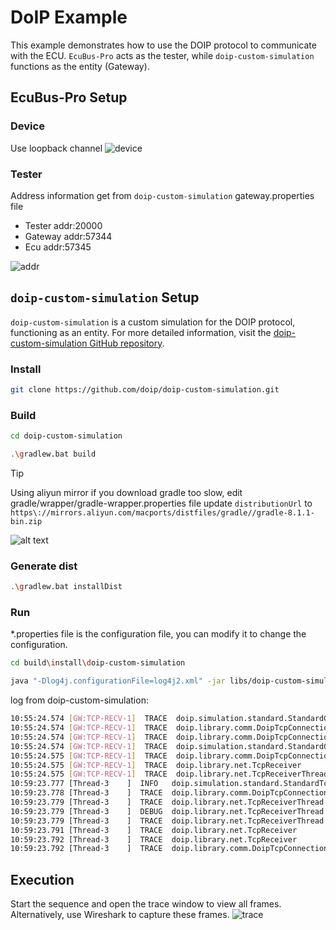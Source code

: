 # DoIP Example

This example demonstrates how to use the DOIP protocol to communicate with the ECU. `EcuBus-Pro` acts as the tester, while `doip-custom-simulation` functions as the entity (Gateway).

## EcuBus-Pro Setup

### Device

Use loopback channel
![device](image.png)

### Tester

Address information get from `doip-custom-simulation` gateway.properties file

- Tester addr:20000
- Gateway addr:57344
- Ecu addr:57345

![addr](image-1.png)

## `doip-custom-simulation` Setup

`doip-custom-simulation` is a custom simulation for the DOIP protocol, functioning as an entity. For more detailed information, visit the [doip-custom-simulation GitHub repository](https://github.com/doip/doip-custom-simulation).

### Install

```bash
git clone https://github.com/doip/doip-custom-simulation.git
```

### Build

```bash
cd doip-custom-simulation

.\gradlew.bat build
```

> [!TIP]
> Using aliyun mirror if you download gradle too slow,
> edit gradle/wrapper/gradle-wrapper.properties file
> update `distributionUrl` to `https\://mirrors.aliyun.com/macports/distfiles/gradle//gradle-8.1.1-bin.zip`

![alt text](doip-custom-simulation/image.png)

### Generate dist

```bash
.\gradlew.bat installDist
```

### Run

\*.properties file is the configuration file, you can modify it to change the configuration.

```bash
cd build\install\doip-custom-simulation

java "-Dlog4j.configurationFile=log4j2.xml" -jar libs/doip-custom-simulation-2.0.0.jar gateway.properties
```

log from doip-custom-simulation:

```bash
10:55:24.574 [GW:TCP-RECV-1]  TRACE  doip.simulation.standard.StandardGateway         - >>> public void onConnectionClosed(DoipTcpConnection doipTcpConnection)
10:55:24.574 [GW:TCP-RECV-1]  TRACE  doip.library.comm.DoipTcpConnection              - >>> void removeListener(DoipTcpConnectionListener listener)
10:55:24.574 [GW:TCP-RECV-1]  TRACE  doip.library.comm.DoipTcpConnection              - <<< void removeListener(DoipTcpConnectionListener listener)
10:55:24.574 [GW:TCP-RECV-1]  TRACE  doip.simulation.standard.StandardGateway         - <<< public void onConnectionClosed(DoipTcpConnection doipTcpConnection)
10:55:24.575 [GW:TCP-RECV-1]  TRACE  doip.library.comm.DoipTcpConnection              - <<< public void onSocketClosed()
10:55:24.575 [GW:TCP-RECV-1]  TRACE  doip.library.net.TcpReceiver                     - <<< public void onSocketClosed()
10:55:24.575 [GW:TCP-RECV-1]  TRACE  doip.library.net.TcpReceiverThread               - <<< void run()
10:59:23.777 [Thread-3    ]  INFO   doip.simulation.standard.StandardTcpConnectionGateway - Connection will be closed due to general inactivity timer expired. General inactivity time was 300000 ms.
10:59:23.778 [Thread-3    ]  TRACE  doip.library.comm.DoipTcpConnection              - >>> public void stop()
10:59:23.779 [Thread-3    ]  TRACE  doip.library.net.TcpReceiverThread               - >>> void stop()
10:59:23.779 [Thread-3    ]  DEBUG  doip.library.net.TcpReceiverThread               - Close socket
10:59:23.779 [Thread-3    ]  TRACE  doip.library.net.TcpReceiverThread               - <<< void stop()
10:59:23.791 [Thread-3    ]  TRACE  doip.library.net.TcpReceiver                     - >>> void removeListener(TcpReceiverListener listener)
10:59:23.792 [Thread-3    ]  TRACE  doip.library.net.TcpReceiver                     - <<< void removeListener(TcpReceiverListener listener)
10:59:23.792 [Thread-3    ]  TRACE  doip.library.comm.DoipTcpConnection              - <<< public void stop()
```

## Execution

Start the sequence and open the trace window to view all frames. Alternatively, use Wireshark to capture these frames.
![trace](trace.png)
